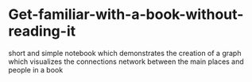 # Get-familiar-with-a-book-without-reading-it
short and simple notebook which demonstrates the creation of a graph which visualizes the connections network between the main places and people in a book
